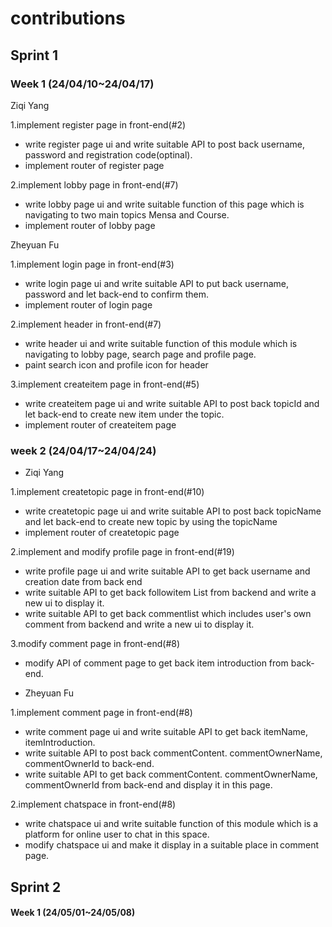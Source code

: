 # contributions

## Sprint 1

### Week 1 (24/04/10~24/04/17)

Ziqi Yang

 1.implement register page in front-end(#2)

  * write register page ui and write suitable API to post back username, password and registration code(optinal).
  * implement router of register page

 2.implement lobby page in front-end(#7)
 
  * write lobby page ui and write suitable function of this page which is navigating to two main topics Mensa and Course.
  * implement router of lobby page


 Zheyuan Fu

 1.implement login page in front-end(#3)

  * write login page ui and write suitable API to put back username, password and let back-end to confirm them.
  * implement router of login page

 2.implement header in front-end(#7)
 
  * write header ui and write suitable function of this module which is navigating to lobby page, search page and profile page.
  * paint search icon and profile icon for header

 3.implement createitem page in front-end(#5)
 
  * write createitem page ui and write suitable API to post back topicId and let back-end to create new item under the topic.
  * implement router of createitem page


### week 2 (24/04/17~24/04/24)

* Ziqi Yang

 1.implement createtopic page in front-end(#10)

  * write createtopic page ui and write suitable API to post back topicName and let back-end to create new topic by using the topicName
  * implement router of createtopic page

 2.implement and modify profile page in front-end(#19)
 
  * write profile page ui and write suitable API to get back username and creation date from back end
  * write suitable API to get back followitem List from backend and write a new ui to display it.
  * write suitable API to get back commentlist which includes user's own comment from backend and write a new ui to display it.
    
 3.modify comment page in front-end(#8)
 
  * modify API of comment page to get back item introduction from back-end.


* Zheyuan Fu

 1.implement comment page in front-end(#8)

  * write comment page ui and write suitable API to get back itemName, itemIntroduction.
  * write suitable API to post back commentContent. commentOwnerName, commentOwnerId to back-end.
  * write suitable API to get back commentContent. commentOwnerName, commentOwnerId from back-end and display it in this page.

 2.implement chatspace in front-end(#8)
 
  * write chatspace ui and write suitable function of this module which is a platform for online user to chat in this space.
  * modify chatspace ui and make it display in a suitable place in comment page.

## Sprint 2

#### Week 1 (24/05/01~24/05/08)
